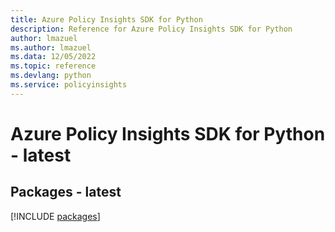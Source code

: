 ```yaml
---
title: Azure Policy Insights SDK for Python
description: Reference for Azure Policy Insights SDK for Python
author: lmazuel
ms.author: lmazuel
ms.data: 12/05/2022
ms.topic: reference
ms.devlang: python
ms.service: policyinsights
---
```

# Azure Policy Insights SDK for Python - latest
## Packages - latest
[!INCLUDE [packages](policy-insights-index.md)]